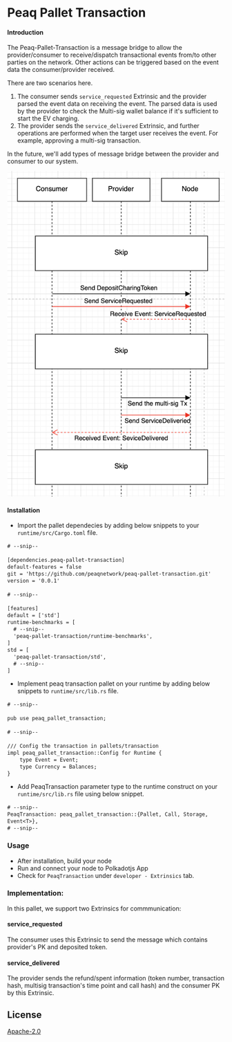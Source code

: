 # Peaq Pallet Transaction

#### Introduction
The Peaq-Pallet-Transaction is a message bridge to allow the provider/consumer to receive/dispatch transactional events from/to other parties on the network. Other actions can be triggered based on the event data the consumer/provider received.

There are two scenarios here.
1. The consumer sends `service_requested` Extrinsic and the provider parsed the event data on receiving the event. The parsed data is used by the provider to check the Multi-sig wallet balance if it's sufficient to start the EV charging.
2. The provider sends the `service_delivered` Extrinsic, and further operations are performed when the target user receives the event. For example, approving a multi-sig transaction.

In the future, we'll add types of message bridge between the provider and consumer to our system.

![Flow diagram](flow_diagram.png)

#### Installation
* Import the pallet dependecies by adding below snippets to your `runtime/src/Cargo.toml` file.
```
# --snip--

[dependencies.peaq-pallet-transaction]
default-features = false
git = 'https://github.com/peaqnetwork/peaq-pallet-transaction.git'
version = '0.0.1'

# --snip--

[features]
default = ['std']
runtime-benchmarks = [
  # --snip--
  'peaq-pallet-transaction/runtime-benchmarks',
]
std = [
  'peaq-pallet-transaction/std',
  # --snip--
]
```

* Implement peaq transaction pallet on your runtime by adding below snippets to `runtime/src/lib.rs` file.
```
# --snip--

pub use peaq_pallet_transaction;

# --snip--

/// Config the transaction in pallets/transaction
impl peaq_pallet_transaction::Config for Runtime {
    type Event = Event;
    type Currency = Balances;
}
```

* Add PeaqTransaction parameter type to the runtime construct on your `runtime/src/lib.rs` file using below snippet.
```
# --snip--
PeaqTransaction: peaq_pallet_transaction::{Pallet, Call, Storage, Event<T>},
# --snip--
```

### Usage
* After installation, build your node
* Run and connect your node to Polkadotjs App
* Check for `PeaqTransaction` under `developer - Extrinsics` tab.

### Implementation:
In this pallet, we support two Extrinsics for commmunication:

#### service_requested
The consumer uses this Extrinsic to send the message which contains provider's PK and deposited token.

#### service_delivered
The provider sends the refund/spent information (token number, transaction hash, multisig transaction's time point and call hash) and the consumer PK by this Extrinsic.


## License

[Apache-2.0](https://choosealicense.com/licenses/apache-2.0/)
